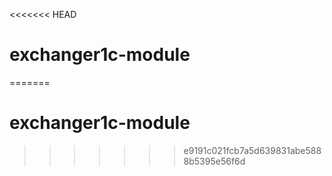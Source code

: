 <<<<<<< HEAD
# exchanger1c-module
=======
# exchanger1c-module
>>>>>>> e9191c021fcb7a5d639831abe5888b5395e56f6d
